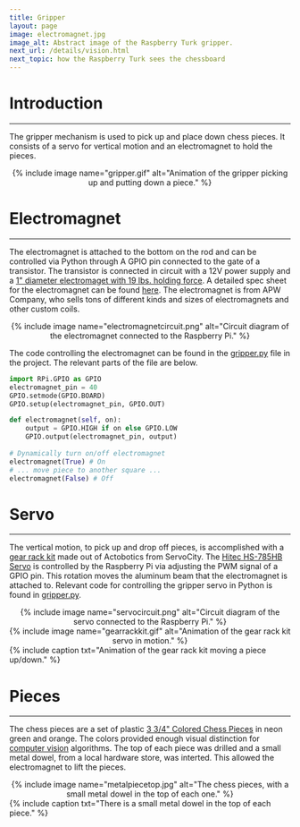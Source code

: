 ```yaml
---
title: Gripper
layout: page
image: electromagnet.jpg
image_alt: Abstract image of the Raspberry Turk gripper.
next_url: /details/vision.html
next_topic: how the Raspberry Turk sees the chessboard
---
```


# Introduction
---

The gripper mechanism is used to pick up and place down chess pieces. It consists of a servo for vertical motion and an electromagnet to hold the pieces.

<center>{% include image name="gripper.gif" alt="Animation of the gripper picking up and putting down a piece." %}</center>

# Electromagnet
---

The electromagnet is attached to the bottom on the rod and can be controlled via Python through A GPIO pin connected to the gate of a transistor. The transistor is connected in circuit with a 12V power supply and a [1" diameter electromaget with 19 lbs. holding force](https://apwelectromagnets.com/em100-12-122.html). A detailed spec sheet for the electromagnet can be found [here](https://apwelectromagnets.com/files/attachments/137/5536.pdf). The electromagnet is from APW Company, who sells tons of different kinds and sizes of electromagnets and other custom coils.

<center>{% include image name="electromagnetcircuit.png" alt="Circuit diagram of the electromagnet connected to the Raspberry Pi." %}</center>

The code controlling the electromagnet can be found in the [gripper.py](https://github.com/joeymeyer/raspberryturk/blob/master/raspberryturk/embedded/motion/gripper.py) file in the project. The relevant parts of the file are below.

```python
import RPi.GPIO as GPIO
electromagnet_pin = 40
GPIO.setmode(GPIO.BOARD)
GPIO.setup(electromagnet_pin, GPIO.OUT)

def electromagnet(self, on):
	output = GPIO.HIGH if on else GPIO.LOW
	GPIO.output(electromagnet_pin, output)
	
# Dynamically turn on/off electromagnet
electromagnet(True) # On
# ... move piece to another square ...
electromagnet(False) # Off
```

# Servo
---

The vertical motion, to pick up and drop off pieces, is accomplished with a [gear rack kit](https://www.servocity.com/785-gear-rack-kit-637169) made out of Actobotics from ServoCity. The [Hitec HS-785HB Servo](https://www.servocity.com/hs-785hb-servo) is controlled by the Raspberry Pi via adjusting the PWM signal of a GPIO pin. This rotation moves the aluminum beam that the electromagnet is attached to. Relevant code for controlling the gripper servo in Python is found in [gripper.py](https://github.com/joeymeyer/raspberryturk/blob/master/raspberryturk/embedded/motion/gripper.py).

<center>{% include image name="servocircuit.png" alt="Circuit diagram of the servo connected to the Raspberry Pi." %}</center>

<center>{% include image name="gearrackkit.gif" alt="Animation of the gear rack kit servo in motion." %}</center>
{% include caption txt="Animation of the gear rack kit moving a piece up/down." %}

# Pieces
---

The chess pieces are a set of plastic [3 3/4" Colored Chess Pieces](http://www.chesshouse.com/3_3_4_Colored_Chess_Pieces_p/e104c.htm?1=1&CartID=0) in neon green and orange. The colors provided enough visual distinction for [computer vision](/details/vision.html) algorithms. The top of each piece was drilled and a small metal dowel, from a local hardware store, was interted. This allowed the electromagnet to lift the pieces.

<center>{% include image name="metalpiecetop.jpg" alt="The chess pieces, with a small metal dowel in the top of each one." %}</center>
{% include caption txt="There is a small metal dowel in the top of each piece." %}
